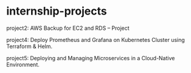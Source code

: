 # internship-projects

 project2: AWS Backup for EC2 and RDS – Project 
 
 project4: Deploy Prometheus and Grafana on Kubernetes Cluster using Terraform & Helm.
 
 project5: Deploying and Managing Microservices in a Cloud-Native Environment.

 
